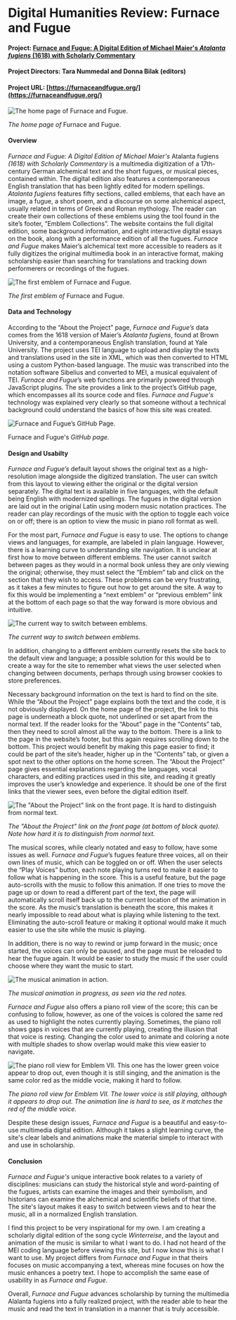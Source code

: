 # Digital Humanities Review: Furnace and Fugue

#### **Project: [Furnace and Fugue: A Digital Edition of Michael Maier's _Atalanta fugiens_ (1618) with Scholarly Commentary](https://furnaceandfugue.org/)**

#### **Project Directors: Tara Nummedal and Donna Bilak (editors)**

#### **Project URL: [https://furnaceandfugue.org/](https://furnaceandfugue.org/)**

![The home page of _Furnace and Fugue_.](https://PRSengl350.github.io/PRS-ENGL-350/images/FF_Home.png)

*The home page of* Furnace and Fugue.

#### **Overview**

_Furnace and Fugue: A Digital Edition of Michael Maier's_ Atalanta fugiens _(1618) with Scholarly Commentary_ is a multimedia digitization of a 17th-century German alchemical text and the short fugues, or musical pieces, contained within. The digital edition also features a contemporaneous English translation that has been lightly edited for modern spellings. _Atalanta fugiens_ features fifty sections, called emblems, that each have an image, a fugue, a short poem, and a discourse on some alchemical aspect, usually related in terms of Greek and Roman mythology. The reader can create their own collections of these emblems using the tool found in the site’s footer, “Emblem Collections”. The website contains the full digital edition, some background information, and eight interactive digital essays on the book, along with a performance edition of all the fugues. _Furnace and Fugue_ makes Maier’s alchemical text more accessible to readers  as it fully digitizes the original multimedia book in an interactive format, making scholarship easier than searching for translations and tracking down performerers or recordings of the fugues.

![The first emblem of _Furnace and Fugue_.](https://PRSengl350.github.io/PRS-ENGL-350/images/FF_Emblem.png)

*The first emblem of* Furnace and Fugue.

#### **Data and Technology**

According to the “About the Project” page, _Furnace and Fugue’s_ data comes from the 1618 version of Maier’s _Atalanta fugiens_, found at Brown University, and a contemporaneous English translation, found at Yale University. The project uses TEI language to upload and display the texts and translations used in the site in XML, which was then converted to HTML using a custom Python-based language. The music was transcribed into the notation software Sibelius and converted to MEI, a musical equivalent of TEI. _Furnace and Fugue_’s web functions are primarily powered through JavaScript plugins. The site provides a link to the project’s GitHub page, which encompasses all its source code and files. _Furnace and Fugue's_ technology was explained very clearly so that someone without a technical background could understand the basics of how this site was created.

![_Furnace and Fugue’s_ GitHub Page.](https://PRSengl350.github.io/PRS-ENGL-350/images/FF_GitHub_2.png)

Furnace and Fugue's _GitHub page._

#### **Design and Usabilty**

_Furnace and Fugue’s_ default layout shows the original text as a high-resolution image alongside the digitized translation. The user can switch from this layout to viewing either the original or the digital version separately. The digital text is available in five languages, with the default being English with modernized spellings. The fugues in the digital version are laid out in the original Latin using modern music notation practices. The reader can play recordings of the music with the option to toggle each voice on or off; there is an option to view the music in piano roll format as well.

For the most part, _Furnace and Fugue_ is easy to use. The options to change views and languages, for example, are labeled in plain language. However, there is a learning curve to understanding site navigation. It is unclear at first how to move between different emblems. The user cannot switch between pages as they would in a normal book unless they are only viewing the original; otherwise, they must select the “Emblem” tab and click on the section that they wish to access. These problems can be very frustrating, as it takes a few minutes to figure out how to get around the site. A way to fix this would be implementing a “next emblem” or “previous emblem” link at the bottom of each page so that the way forward is more obvious and intuitive. 

![The current way to switch between emblems.](https://PRSengl350.github.io/PRS-ENGL-350/images/FF_Scrolling.png)

*The current way to switch between emblems.*

In addition, changing to a different emblem currently resets the site back to the default view and language; a possible solution for this would be to create a way for the site to remember what views the user selected when changing between documents, perhaps through using browser cookies to store preferences. 

Necessary background information on the text is hard to find on the site. While the “About the Project” page explains both the text and the code, it is not obviously displayed. On the home page of the project, the link to this page is underneath a block quote, not underlined or set apart from the normal text. If the reader looks for the “About” page in the “Contents” tab, then they need to scroll almost all the way to the bottom. There is a link to the page in the website’s footer, but this again requires scrolling down to the bottom. This project would benefit by making this page easier to find; it could be part of the site’s header, higher up in the “Contents” tab, or given a spot next to the other options on the home screen. The “About the Project” page gives essential explanations regarding the languages, vocal characters, and editing practices used in this site, and reading it greatly improves the user’s knowledge and experience. It should be one of the first links that the viewer sees, even before the digital edition itself.

![The "About the Project" link on the front page. It is hard to distinguish from normal text.](https://PRSengl350.github.io/PRS-ENGL-350/images/FF_About.png)

*The "About the Project" link on the front page (at bottom of block quote). Note how hard it is to distinguish from normal text.*

The musical scores, while clearly notated and easy to follow, have some issues as well. _Furnace and Fugue_’s fugues feature three voices, all on their own lines of music, which can be toggled on or off. When the user selects the “Play Voices” button, each note playing turns red to make it easier to follow what is happening in the score. This is a useful feature, but the page auto-scrolls with the music to follow this animation. If one tries to move the page up or down to read a different part of the text, the page will automatically scroll itself back up to the current location of the animation in the score. As the music’s translation is beneath the score, this makes it nearly impossible to read about what is playing while listening to the text. Eliminating the auto-scroll feature or making it optional would make it much easier to use the site while the music is playing. 

In addition, there is no way to rewind or jump forward in the music; once started, the voices can only be paused, and the page must be reloaded to hear the fugue again. It would be easier to study the music if the user could choose where they want the music to start.

![The musical animation in action.](https://PRSengl350.github.io/PRS-ENGL-350/images/FF_Music.png)

*The musical animation in progress, as seen via the red notes.*

_Furnace and Fugue_ also offers a piano roll view of the score; this can be confusing to follow, however, as one of the voices is colored the same red as used to highlight the notes currently playing. Sometimes, the piano roll shows gaps in voices that are currently playing, creating the illusion that that voice is resting. Changing the color used to animate and coloring a note with multiple shades to show overlap would make this view easier to navigate.

![The piano roll view for Emblem VII. This one has the lower green voice appear to drop out, even though it is still singing, and the animation is the same color red as the middle vocie, making it hard to follow.](https://PRSengl350.github.io/PRS-ENGL-350/images/FF_Piano.png)

*The piano roll view for Emblem VII. The lower voice is still playing, although it appears to drop out. The animation line is hard to see, as it matches the red of the middle voice.*

Despite these design issues, _Furnace and Fugue_ is a beautiful and easy-to-use multimedia digital edition. Although it takes a slight learning curve, the site's clear labels and animations make the material simple to interact with and use in scholarship.

#### **Conclusion**

_Furnace and Fugue's_ unique interactive book relates to a variety of disciplines: musicians can study the historical style and word-painting of the fugues, artists can examine the images and their symbolism, and historians can examine the alchemical and scientific beliefs of that time. The site's layout makes it easy to switch between views and to hear the music, all in a normalized English translation.

I find this project to be very inspirational for my own. I am creating a scholarly digital edition of the song cycle _Winterreise_, and the layout and animation of the music is similar to what I want to do. I had not heard of the MEI coding language before viewing this site, but I now know this is what I want to use. My project differs from _Furnace and Fugue_ in that theirs focuses on music accompanying a text, whereas mine focuses on how the music enhances a poetry text. I hope to accomplish the same ease of usability in as _Furnace and Fugue_.

Overall, _Furnace and Fugue_ advances scholarship by turning the multimedia Alalanta fugiens into a fully realized project, with the reader able to hear the music and read the text in translation in a manner that is truly accessible.

